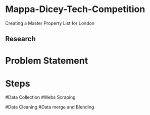 # Mappa-Dicey-Tech-Competition
 Creating a Master Property List for London
 
 ## Research
 # Problem Statement
 
# Steps
#Data Collection
#Webs Scraping

#Data Cleaning
#Data merge and Blending
